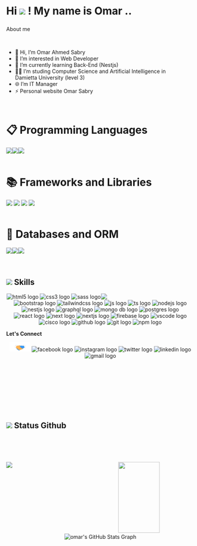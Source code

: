 <h1 align="top">Hi <img src="https://media.giphy.com/media/hvRJCLFzcasrR4ia7z/giphy.gif" width="25"> ! My name is Omar ..</h1>

###
About me

<br>


- 👋 Hi, I’m Omar Ahmed Sabry
- 👀 I’m interested in Web Developer
- 🌱 I’m currently learning Back-End (Nestjs)
-  🧑‍💻 I’m studing Computer Science and Artificial Intelligence in Damietta University (level 3)
-  🌐 I’m IT Manager
-  ⚡ Personal website   <a style="text-decoration: none;" href="https://omarsabry.netlify.app/">Omar Sabry </a>


<br>

# 📋 Programming Languages

<img align="left" src="https://img.shields.io/badge/javascript-%23323330.svg?style=for-the-badge&logo=javascript&logoColor=%23F7DF1E"/>
<img align="left" src="https://img.shields.io/badge/typescript-%23007ACC.svg?style=for-the-badge&logo=typescript&logoColor=white"/>
<img align="left" src="https://img.shields.io/badge/python%23-%23239120.svg?style=for-the-badge&logo=python&logoColor=white"/>

<br/>
<br/>

# 📚 Frameworks and Libraries

<img style="width:20%" src="https://img.shields.io/badge/node.js-6DA55F?style=for-the-badge&logo=node.js&logoColor=white"/>
<img style="width:20%" src="https://img.shields.io/badge/express.js-%23404d59.svg?style=for-the-badge&logo=express&logoColor=%2361DAFB"/>
<img style="width:20%" src="https://img.shields.io/badge/nestjs-%23E0234E.svg?style=for-the-badge&logo=nestjs&logoColor=white"/>
<img style="width:20%" src="https://img.shields.io/badge/react.js-6DA55F?style=for-the-badge&logo=reactjs&logoColor=white"/>


<br/>
<br/>

# 💾 Databases and ORM
<img align="left" src="https://img.shields.io/badge/MongoDB-%234ea94b.svg?style=for-the-badge&logo=mongodb&logoColor=white"/>
<img align="left" src="https://img.shields.io/badge/postgres-%23316192.svg?style=for-the-badge&logo=mysql&logoColor=white"/>
<img align="left" src="https://img.shields.io/badge/sqlite-%23316192.svg?style=for-the-badge&logo=sqlite&logoColor=white"/>

<br/>
<br/>
<br/>


## <img src="https://media2.giphy.com/media/QssGEmpkyEOhBCb7e1/giphy.gif?cid=ecf05e47a0n3gi1bfqntqmob8g9aid1oyj2wr3ds3mg700bl&rid=giphy.gif" width ="25"><b> Skills</b>
<img align="right" src="https://user-images.githubusercontent.com/63050133/156676671-d5b2e362-97d4-4404-9447-dd71ddfea82f.gif" width = 250px/>

<p align="center">
         <img src="https://cdn.jsdelivr.net/gh/devicons/devicon/icons/html5/html5-original.svg" height="40" width="52" alt="html5 logo"  />
         <img src="https://cdn.jsdelivr.net/gh/devicons/devicon/icons/css3/css3-original.svg" height="40" width="52" alt="css3 logo"  />
         <img src="https://cdn.jsdelivr.net/gh/devicons/devicon/icons/sass/sass-original.svg" height="40" width="52" alt="sass logo"  />
         <img src="https://cdn.jsdelivr.net/gh/devicons/devicon/icons/bootstrap/bootstrap-original.svg" height="40" width="52" alt="bootstrap logo"  />
         <img src="https://codekitapp.com/images/help/free-tailwind-icon@2x.png" height="40" width="52" alt="tailwindcss logo"  />
         <img src="https://cdn.jsdelivr.net/gh/devicons/devicon/icons/javascript/javascript-original.svg" height="40" width="52" alt="js logo"  />
         <img src="https://cdn.jsdelivr.net/gh/devicons/devicon/icons/typescript/typescript-original.svg" height="40" width="52" alt="ts logo"  />
         <img src="https://cdn.jsdelivr.net/gh/devicons/devicon/icons/nodejs/nodejs-original.svg" height="40" width="52" alt="nodejs logo"  />
         <img src="https://cdn.jsdelivr.net/gh/devicons/devicon/icons/nestjs/nestjs-original.svg" height="40" width="52" alt="nestjs logo"  />
         <img src="https://img.icons8.com/?size=100&id=KRA1PoZgRrca&format=png&color=000000" height="40" width="52" alt="graphql logo"  />
         <img src="https://cdn.jsdelivr.net/gh/devicons/devicon/icons/mongodb/mongodb-original.svg" height="40" width="52" alt="mongo db logo"  />
         <img src="https://cdn.jsdelivr.net/gh/devicons/devicon/icons/postgresql/postgresql-original.svg" height="40" width="52" alt="postgres logo"  />
         <img src="https://cdn.jsdelivr.net/gh/devicons/devicon/icons/react/react-original.svg" height="40" width="52" alt="react logo"  />
         <img src="https://cdn.jsdelivr.net/gh/devicons/devicon/icons/redux/redux-original.svg" height="40" width="52" alt="next logo"  />
         <img src="https://cdn.jsdelivr.net/gh/devicons/devicon/icons/nextjs/nextjs-original.svg" height="40" width="52" alt="nextjs logo"  />
         <img src="https://cdn.jsdelivr.net/gh/devicons/devicon/icons/firebase/firebase-plain.svg" height="40" width="52" alt="firebase logo"  />
         <img src="https://cdn.jsdelivr.net/gh/devicons/devicon/icons/vscode/vscode-original.svg" height="40" width="52" alt="vscode logo"  />
         <img src="https://img.icons8.com/?size=100&id=XEnbmdky0kzu&format=png&color=000000" height="40" width="52" alt="cisco logo"  />
         <img src="https://cdn.jsdelivr.net/gh/devicons/devicon/icons/github/github-original.svg" height="40" width="52" alt="github logo"  />
         <img src="https://cdn.jsdelivr.net/gh/devicons/devicon/icons/git/git-original.svg" height="40" width="52" alt="git logo"  />
         <img src="https://cdn.jsdelivr.net/gh/devicons/devicon/icons/npm/npm-original-wordmark.svg" height="40" width="52" alt="npm logo"  />
    </div>

 
<b> Let's Connect</b>
<div align="center">
     <img src="https://github.com/0xAbdulKhalid/0xAbdulKhalid/raw/main/assets/mdImages/handshake.gif" width ="55">
  <a style="text-decoration: none;" href="https://www.facebook.com/omarahmed.sabry.73?mibextid=ZbWKwL">
    <img src="https://raw.githubusercontent.com/maurodesouza/profile-readme-generator/master/src/assets/icons/social/facebook/default.svg" width="48" height="36" alt="facebook logo"  />
  </a>
  
 <a style="text-decoration: none;" href="https://www.instagram.com/omar_sabry__/"> 
   <img src="https://raw.githubusercontent.com/maurodesouza/profile-readme-generator/master/src/assets/icons/social/instagram/default.svg" width="48" height="36" alt="instagram logo"  />
 </a>  

   <a style="text-decoration: none;" href="https://x.com/OmarSa6ry?t=lW6_-fDsFxxNVtS2P7RU-Q&s=09"> 
   <img src="https://raw.githubusercontent.com/maurodesouza/profile-readme-generator/master/src/assets/icons/social/twitter/default.svg" width="48" height="36" alt="twitter logo"  />
 </a>  
 
 <a style="text-decoration: none;" href="https://www.linkedin.com/in/omar-sabry-754835279?utm_source=share&utm_campaign=share_via&utm_content=profile&utm_medium=android_app/">
        <img src="https://raw.githubusercontent.com/maurodesouza/profile-readme-generator/master/src/assets/icons/social/linkedin/default.svg" width="48" height="36" alt="linkedin logo"  />
  </a> 
   
  <a style="text-decoration: none;" href="mailto:omarahmedsabry05@gmail.com">
  <img src="https://raw.githubusercontent.com/maurodesouza/profile-readme-generator/master/src/assets/icons/social/gmail/default.svg" width="48" height="36" alt="gmail logo"  />
  </a>
</div>

<br>
<br/>
<br/>
<br/>
<br>
<br/>
<br/>
<br/>


## <img src="https://media.giphy.com/media/iY8CRBdQXODJSCERIr/giphy.gif" width="25"><b> Status Github</b>

<div align="center">
<br>
<br/>
<br/>
<br/>
     
<img align="left" width="47%" src="https://github-readme-stats.vercel.app/api?username=omar-sa6ry&show_icons=true&theme=gruvbox"/>
<img align="left" width="47%" height="190" src="https://github-readme-stats.vercel.app/api/top-langs/?username=omar-sa6ry&layout=compact"/>
<br>

<br/>
<br/>
<br/>
<img align="center" src="https://github-profile-summary-cards.vercel.app/api/cards/profile-details?username=Omar-Sa6ry&theme=gruvbox&hide_border=true)](https://github.com/Omar-Sa6ry" alt="omar's GitHub Stats Graph"/>
</div>
